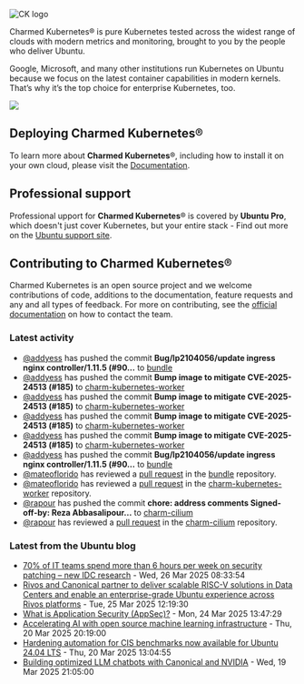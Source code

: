 ![CK logo](https://assets.ubuntu.com/v1/451d4cf4-Charmed+Kubernetes_RGB_onWhite_2022.svg)

Charmed Kubernetes® is pure Kubernetes tested across the widest range of clouds with modern metrics and monitoring, brought to you by the people who deliver Ubuntu.

Google, Microsoft, and many other institutions run Kubernetes on Ubuntu because we focus on the latest container capabilities in modern kernels. That’s why it’s the top choice for enterprise Kubernetes, too.

![](https://assets.ubuntu.com/v1/843c77b6-juju-at-a-glace.svg)

## Deploying Charmed Kubernetes®

To learn more about **Charmed Kubernetes**®, including how to install it on your own cloud, please visit the [Documentation][docs].

## Professional support

Professional upport for **Charmed Kubernetes**® is covered by **Ubuntu Pro**, which doesn't just cover Kubernetes, but your entire stack - Find out more on the [Ubuntu support site](https://ubuntu.com/support).

## Contributing to Charmed Kubernetes®

Charmed Kubernetes is an open source project and we welcome contributions of code, additions to the documentation, feature requests and any and all types of feedback. For more on contributing, see the [official documentation][get-in-touch] on how to contact the team.

<!-- LINKS -->
[docs]: https://ubuntu.com/kubernetes/docs
[get-in-touch]: https://ubuntu.com/kubernetes/docs/get-in-touch

### Latest activity

<!-- activity starts -->
 - [@addyess](https://github.com/addyess) has pushed the commit **Bug/lp2104056/update ingress nginx controller/1.11.5 (#90...** to [bundle](https://github.com/charmed-kubernetes/bundle)
 - [@addyess](https://github.com/addyess) has pushed the commit **Bump image to mitigate CVE-2025-24513 (#185)** to [charm-kubernetes-worker](https://github.com/charmed-kubernetes/charm-kubernetes-worker)
 - [@addyess](https://github.com/addyess) has pushed the commit **Bump image to mitigate CVE-2025-24513 (#185)** to [charm-kubernetes-worker](https://github.com/charmed-kubernetes/charm-kubernetes-worker)
 - [@addyess](https://github.com/addyess) has pushed the commit **Bump image to mitigate CVE-2025-24513 (#185)** to [charm-kubernetes-worker](https://github.com/charmed-kubernetes/charm-kubernetes-worker)
 - [@addyess](https://github.com/addyess) has pushed the commit **Bump image to mitigate CVE-2025-24513 (#185)** to [charm-kubernetes-worker](https://github.com/charmed-kubernetes/charm-kubernetes-worker)
 - [@addyess](https://github.com/addyess) has pushed the commit **Bug/lp2104056/update ingress nginx controller/1.11.5 (#90...** to [bundle](https://github.com/charmed-kubernetes/bundle)
 - [@mateoflorido](https://github.com/mateoflorido) has reviewed a [pull request](https://github.com/charmed-kubernetes/bundle/pull/907) in the [bundle](https://github.com/charmed-kubernetes/bundle) repository.
 - [@mateoflorido](https://github.com/mateoflorido) has reviewed a [pull request](https://github.com/charmed-kubernetes/charm-kubernetes-worker/pull/185) in the [charm-kubernetes-worker](https://github.com/charmed-kubernetes/charm-kubernetes-worker) repository.
 - [@rapour](https://github.com/rapour) has pushed the commit **chore: address comments  Signed-off-by: Reza Abbasalipour...** to [charm-cilium](https://github.com/charmed-kubernetes/charm-cilium)
 - [@rapour](https://github.com/rapour) has reviewed a [pull request](https://github.com/charmed-kubernetes/charm-cilium/pull/24) in the [charm-cilium](https://github.com/charmed-kubernetes/charm-cilium) repository.
<!-- activity ends -->

<!-- roadmap starts -->

<!-- roadmap ends -->

### Latest from the Ubuntu blog

<!-- blog starts -->
* [70% of IT teams spend more than 6 hours per week on security patching – new IDC research](https://ubuntu.com//blog/70-of-it-teams-spend-more-than-6-hours-per-week-on-security-patching-new-idc-research) - Wed, 26 Mar 2025 08:33:54 
* [Rivos and Canonical partner to deliver scalable RISC-V solutions in Data Centers and enable an enterprise-grade Ubuntu experience across Rivos platforms](https://ubuntu.com//blog/rivos-and-canonical-partner-to-deliver-scalable-risc-v-solutions-in-data-centers) - Tue, 25 Mar 2025 12:19:30 
* [What is Application Security (AppSec)?](https://ubuntu.com//blog/what-is-application-security-appsec) - Mon, 24 Mar 2025 13:47:29 
* [Accelerating AI with open source machine learning infrastructure](https://ubuntu.com//blog/accelerating-ai-with-open-source-machine-learning-infrastructure) - Thu, 20 Mar 2025 20:19:00 
* [Hardening automation for CIS benchmarks now available for Ubuntu 24.04 LTS](https://ubuntu.com//blog/hardening-automation-for-cis-benchmarks-now-available-for-ubuntu-24-04-lts) - Thu, 20 Mar 2025 13:04:55 
* [Building optimized LLM chatbots with Canonical and NVIDIA](https://ubuntu.com//blog/building-optimized-llm-chatbots-with-canonical-and-nvidia) - Wed, 19 Mar 2025 21:05:00 
<!-- blog ends -->

